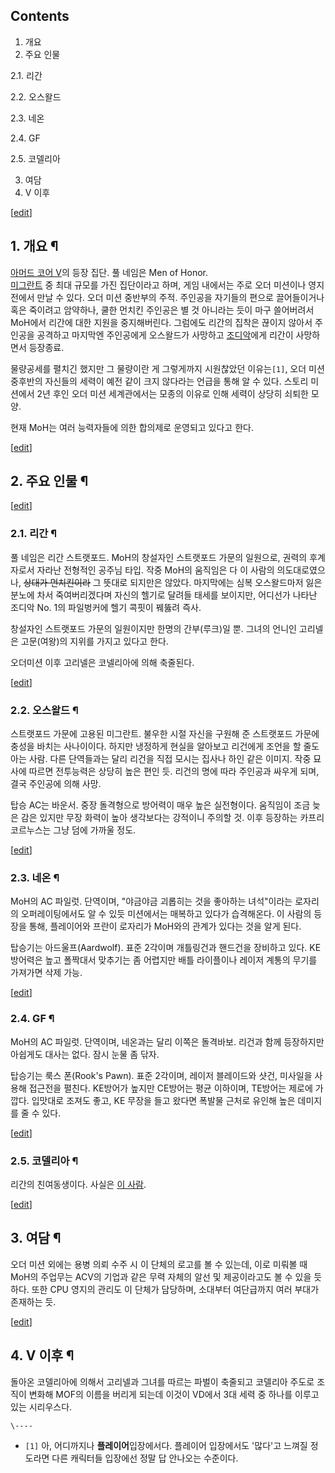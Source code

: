 ## Contents

    

1. 개요 
2. 주요 인물 
    

2.1. 리간

2.2. 오스왈드

2.3. 네온

2.4. GF

2.5. 코델리아

3. 여담 
4. V 이후 

[[edit](http://rigvedawiki.net/r1/wiki.php/MoH?action=edit&section=1)]

## 1. 개요 ¶

[아머드 코어 V](%EC%95%84%EB%A8%B8%EB%93%9C%20%EC%BD%94%EC%96%B4%20V.md)의 등장 집단.
풀 네임은 Men of Honor.  
[미그란트](%EB%AF%B8%EA%B7%B8%EB%9E%80%ED%8A%B8.md) 중 최대 규모를 가진 집단이라고 하며, 게임
내에서는 주로 오더 미션이나 영지전에서 만날 수 있다. 오더 미션 중반부의 주적. 주인공을 자기들의 편으로 끌어들이거나 혹은 죽이려고
암약하나, 쿨한 먼치킨 주인공은 별 것 아니라는 듯이 마구 쓸어버려서 MoH에서 리간에 대한 지원을 중지해버린다. 그럼에도 리간의 집착은
끊이지 않아서 주인공을 공격하고 마지막엔 주인공에게 오스왈드가 사망하고 [조디악](%EC%A1%B0%EB%94%94%EC%95%85%28%EC%95%84%EB%A8%B8%EB%93%9C%20%EC%BD%94%EC%96%B4%20V%29.md)에게 리간이 사망하면서 등장종료.

  

물량공세를 펼치긴 했지만 그 물량이란 게 그렇게까지 시원찮았던 이유는`[1]`, 오더 미션 중후반의 자신들의 세력이 예전 같이 크지 않다라는
언급을 통해 알 수 있다. 스토리 미션에서 2년 후인 오더 미션 세계관에서는 모종의 이유로 인해 세력이 상당히 쇠퇴한 모양.

  

현재 MoH는 여러 능력자들에 의한 합의제로 운영되고 있다고 한다.

  

[[edit](http://rigvedawiki.net/r1/wiki.php/MoH?action=edit&section=2)]

## 2. 주요 인물 ¶

[[edit](http://rigvedawiki.net/r1/wiki.php/MoH?action=edit&section=3)]

### 2.1. 리간 ¶

풀 네임은 리간 스트랫포드. MoH의 창설자인 스트랫포드 가문의 일원으로, 권력의 후계자로서 자라난 전형적인 공주님 타입. 작중 MoH의
움직임은 다 이 사람의 의도대로였으나, <del>상대가 먼치킨이라</del> 그 뜻대로 되지만은 않았다. 마지막에는 심복 오스왈드마저 잃은
분노에 차서 죽여버리겠다며 자신의 헬기로 달려들 태세를 보이지만, 어디선가 나타난 조디악 No. 1의 파일벙커에 헬기 콕핏이 꿰뚫려 즉사.

  

창설자인 스트랫포드 가문의 일원이지만 한명의 간부(루크)일 뿐. 그녀의 언니인 고리넬은 고문(여왕)의 지위를 가지고 있다고 한다.

  

오더미션 이후 고리넬은 코넬리아에 의해 축줄된다.

  

[[edit](http://rigvedawiki.net/r1/wiki.php/MoH?action=edit&section=4)]

### 2.2. 오스왈드 ¶

스트랫포드 가문에 고용된 미그란트. 불우한 시절 자신을 구원해 준 스트랫포드 가문에 충성을 바치는 사나이이다. 하지만 냉정하게 현실을
알아보고 리건에게 조언을 할 줄도 아는 사람. 다른 단역들과는 달리 리건을 직접 모시는 집사나 하인 같은 이미지. 작중 묘사에 따르면
전투능력은 상당히 높은 편인 듯. 리건의 명에 따라 주인공과 싸우게 되며, 결국 주인공에 의해 사망.

  

탑승 AC는 바운서. 중장 돌격형으로 방어력이 매우 높은 실전형이다. 움직임이 조금 늦은 감은 있지만 무장 화력이 높아 생각보다는 강적이니
주의할 것. 이후 등장하는 카프리코르누스는 그냥 덤에 가까울 정도.

  

[[edit](http://rigvedawiki.net/r1/wiki.php/MoH?action=edit&section=5)]

### 2.3. 네온 ¶

MoH의 AC 파일럿. 단역이며, "야금야금 괴롭히는 것을 좋아하는 녀석"이라는 로자리의 오퍼레이팅에서도 알 수 있듯 미션에서는 매복하고
있다가 습격해온다. 이 사람의 등장을 통해, 플레이어와 프란이 로자리가 MoH와의 관계가 있다는 것을 알게 된다.

  

탑승기는 아드울프(Aardwolf). 표준 2각이며 개틀링건과 핸드건을 장비하고 있다. KE방어력은 높고 폴짝대서 맞추기는 좀 어렵지만 배틀
라이플이나 레이저 계통의 무기를 가져가면 삭제 가능.

  

[[edit](http://rigvedawiki.net/r1/wiki.php/MoH?action=edit&section=6)]

### 2.4. GF ¶

MoH의 AC 파일럿. 단역이며, 네온과는 달리 이쪽은 돌격바보. 리건과 함께 등장하지만 아쉽게도 대사는 없다. 잠시 눈물 좀 닦자.

  

탑승기는 룩스 폰(Rook's Pawn). 표준 2각이며, 레이저 블레이드와 샷건, 미사일을 사용해 접근전을 펼친다. KE방어가 높지만
CE방어는 평균 이하이며, TE방어는 제로에 가깝다. 입맛대로 조져도 좋고, KE 무장을 들고 왔다면 폭발물 근처로 유인해 높은 데미지를 줄
수 있다.

  

[[edit](http://rigvedawiki.net/r1/wiki.php/MoH?action=edit&section=7)]

### 2.5. 코델리아 ¶

리간의 친여동생이다. 사실은 [이 사람](%EB%A1%9C%EC%9E%90%EB%A6%AC%28%EC%95%84%EB%A8%B8%EB%93%9C%20%EC%BD%94%EC%96%B4%20V%29.md).

  

[[edit](http://rigvedawiki.net/r1/wiki.php/MoH?action=edit&section=8)]

## 3. 여담 ¶

오더 미션 외에는 용병 의뢰 수주 시 이 단체의 로고를 볼 수 있는데, 이로 미뤄볼 때 MoH의 주업무는 ACV의 기업과 같은 무력 자체의
알선 및 제공이라고도 볼 수 있을 듯하다. 또한 CPU 영지의 관리도 이 단체가 담당하며, 소대부터 여단급까지 여러 부대가 존재하는 듯.

  

[[edit](http://rigvedawiki.net/r1/wiki.php/MoH?action=edit&section=9)]

## 4. V 이후 ¶

돌아온 코델리아에 의해서 고리넬과 그녀를 따르는 파벌이 축줄되고 코델리아 주도로 조직이 변화해 MOF의 이름을 버리게 되는데 이것이 VD에서
3대 세력 중 하나를 이루고 있는 시리우스다.

`\----`

  * `[1]` 아, 어디까지나 **플레이어**입장에서다. 플레이어 입장에서도 '많다'고 느껴질 정도라면 다른 캐릭터들 입장에선 정말 답 안나오는 수준이다.


